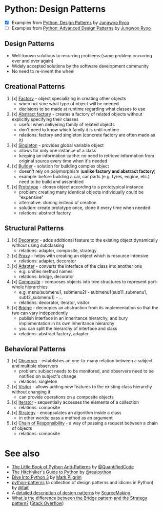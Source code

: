 # Python: Design Patterns
* [x] Examples from [Python: Design Patterns] by [Jungwoo Ryoo]
* [ ] Examples from [Python: Advanced Design Patterns] by [Jungwoo Ryoo]

## Design Patterns
- Well-known solutions to recurring problems (same problem occurring over and over again)
- Widely accepted solutions by the software development community
- No need to re-invent the wheel

## Creational Patterns
1.	[x] [Factory] - object specializing in creating other objects
    - when not sure what type of object will be needed
    - decisions to be made at runtime regarding what classes to use
2.	[x] [Abstract factory] - creates a factory of related objects without explicitly specifying their classes
    - useful when delivering family of related objects
    - don't need to know which family it is until runtime
    - relations: factory and singleton (concrete factory are often made as it)
3.	[x] [Singleton] - provides global variable object
    - allows for only one instance of a class
    - keeping an information cache: no need to retrieve information from original source every time when it's needed
4.	[x] [Builder] - solution for building complex object
    - doesn't rely on polymorphism (**unlike factory and abstract factory**)
    - example: before building a car, car parts (e.g. tyres, engine, etc.) need to be build and assembled
5.	[x] [Prototype] - clones object according to a prototypical instance
    - problem: creating many identical objects individually could be "expensive"
    - alternative: cloning instead of creation
    - solution: create prototype once, clone it every time when needed
    - relations: abstract factory

[Factory]: factory.py
[Abstract factory]: abstract_factory.py
[Singleton]: singleton.py
[Builder]: builder.py
[Prototype]: prototype.py

## Structural Patterns
1.	[x] [Decorator] - adds additional feature to the existing object dynamically without using subclassing
    - relations: adapter, composite, strategy
2.	[x] [Proxy] - helps with creating an object which is resource intensive
    - relations: adapter, decorator
3.	[x] [Adapter] - converts the interface of the class into another one
    - e.g. unifies method names
    - relations: bridge, decorator
4.	[x] [Composite] - composes objects into tree structures to represent part-whole hierarchies
    - e.g. menu(submenu1, submenu2) - submenu1(sub11_submenu1, sub12_submenu1) - ...
    - relations: decorator, iterator, visitor
5.	[x] [Bridge] - decouples an abstraction from its implementation so that the two can vary independently
    - publish interface in an inheritance hierarchy, and bury implementation in its own inheritance hierarchy
    - you can split the hierarchy of interface and class
    - relations: abstract factory, adapter

[Decorator]: decorator.py
[Proxy]: proxy.py
[Adapter]: adapter.py
[Composite]: composite.py
[Bridge]: bridge.py

## Behavioral Patterns
1.	[x] [Observer] - establishes an one-to-many relation between a subject and multiple observers
    - problem: subject needs to be monitored, and observers need to be notified on subject's change
    - relations: singleton
2.	[x] [Visitor] - allows adding new features to the existing class hierarchy without changing it
    - can provide operations on a composite objects
3.	[x] [Iterator] - sequentially accesses the elements of a collection
    - relations: composite
4.	[x] [Strategy] - encapsulates an algorithm inside a class
    - in other words: pass a method as an argument
5.	[x] [Chain of Responsibility] - a way of passing a request between a chain of objects
    - relations: composite

[Observer]: observer.py
[Visitor]: visitor.py
[Iterator]: iterator.py
[Strategy]: strategy.py
[Chain of Responsibility]: chain_of_responsibility.py

# See also
- [The Little Book of Python Anti-Patterns] by [@QuantifiedCode]
- [The Hitchhiker's Guide to Python] by [@realpython]
- [Dive Into Python 3] by [Mark Pilgrim]
- [python-patterns] (a collection of design patterns and idioms in Python) by [@faif]
- A [detailed description of design patterns] by [SourceMaking](https://sourcemaking.com/)
- [What is the difference between the Bridge pattern and the Strategy pattern?] ([Stack Overflow](https://stackoverflow.com/))

[Python: Design Patterns]: https://www.linkedin.com/learning/python-design-patterns
[Python: Advanced Design Patterns]: https://www.linkedin.com/learning/python-advanced-design-patterns
[Jungwoo Ryoo]: https://www.linkedin.com/learning/instructors/jungwoo-ryoo

[The Little Book of Python Anti-Patterns]: https://docs.quantifiedcode.com/python-anti-patterns/index.html
[@QuantifiedCode]: https://github.com/quantifiedcode

[The Hitchhiker's Guide to Python]: https://docs.python-guide.org/
[@realpython]: https://github.com/realpython

[Dive Into Python 3]: http://www.diveintopython3.net/
[Mark Pilgrim]: https://github.com/diveintomark

[detailed description of design patterns]: https://sourcemaking.com/design_patterns/

[python-patterns]: https://github.com/faif/python-patterns
[@faif]: https://github.com/faif

[What is the difference between the Bridge pattern and the Strategy pattern?]: https://stackoverflow.com/questions/464524/what-is-the-difference-between-the-bridge-pattern-and-the-strategy-pattern